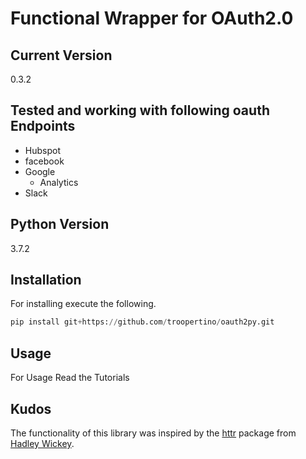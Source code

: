 # Functional Wrapper for OAuth2.0

## Current Version
0.3.2

## Tested and working with following oauth Endpoints
* Hubspot 
* facebook
* Google 
    * Analytics
* Slack

## Python Version
3.7.2

## Installation
For installing execute the following.
```python 
pip install git+https://github.com/troopertino/oauth2py.git
```

## Usage
For Usage Read the Tutorials

## Kudos
The functionality of this library was inspired by the [httr](https://github.com/r-lib/httr) package from [Hadley Wickey](http://hadley.nz/).